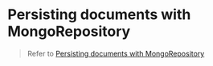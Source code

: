# Persisting documents with MongoRepository

> Refer to [Persisting documents with MongoRepository](https://mflash.dev/blog/2019/07/08/persisting-documents-with-mongorepository/)
